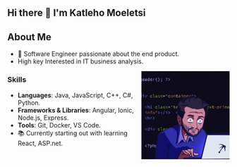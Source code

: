 ## Hi there 👋 I'm Katleho Moeletsi



## About Me
- 🌟 Software Engineer passionate about the end product.
- High key Interested in IT business analysis.
<img src="https://github.com/KatlehoMoeletsi/KatlehoMoeletsi/raw/main/200w.gif" alt="My GIF" style="float: right; margin-left: 15px;">



### Skills

- **Languages**: Java, JavaScript, C++, C#, Python.
- **Frameworks & Libraries**: Angular, Ionic, Node.js, Express.
- **Tools**: Git, Docker, VS Code.
 - 📚 Currently starting out with learning React, ASP.net.

